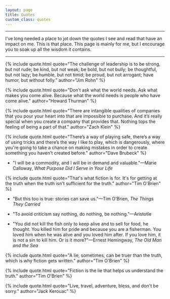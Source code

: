 ```yaml
---
layout: page
title: Quotes
custom_class: quotes
---
```

<hr class="hr--long">
I've long needed a place to jot down the quotes I see and read that have an impact on me. This is that place. This page is mainly for me, but I encourage you to soak up all the wisdom it contains.
<hr class="hr--long">

{% include quote.html quote="The challenge of leadership is to be strong, but not rude; be kind, but not weak; be bold, but not bully; be thoughtful, but not lazy; be humble, but not timid; be proud, but not arrogant; have humor, but without folly." author="Jim Rohn" %}

{% include quote.html quote="Don’t ask what the world needs. Ask what makes you come alive. Because what the world needs is people who have come alive." author="Howard Thurman" %}

{% include quote.html quote="There are intangible qualities of companies that you pour your heart into that are impossible to purchase. And it’s really special when you create a company that provides that. Nothing tops the feeling of being a part of that." author="Zach Klein" %}

{% include quote.html quote="There’s a way of playing safe, there’s a way of using tricks and there’s the way I like to play, which is dangerously, where you're going to take a chance on making mistakes in order to create something you haven't created before." author="Dave Brubeck" %}

- "I will be a commodity, and I will be in demand and valuable."&mdash;<span class="text--serif-sc">Marie Calloway</span>, *What Purpose Did I Serve in Your Life*

{% include quote.html quote="That's what fiction is for. It's for getting at the truth when the truth isn't sufficient for the truth." author="Tim O'Brien" %}

- "But this too is true: stories can save us."—<span class="text--serif-sc">Tim O'Brien</span>, *The Things They Carried*

- "To avoid criticism say nothing, do nothing, be nothing."—<span class="text--serif-sc">Aristotle</span>
- "You did not kill the fish only to keep alive and to sell for food, he thought. You killed him for pride and because you are a fisherman. You loved him when he was alive and you loved him after. If you love him, it is not a sin to kill him. Or is it more?"—<span class="text--serif-sc">Ernest Hemingway</span>, *The Old Man and the Sea*

{% include quote.html quote="A lie, sometimes, can be truer than the truth, which is why fiction gets written." author="Tim O'Brien" %}

{% include quote.html quote="Fiction is the lie that helps us understand the truth." author="Tim O'Brien" %}

{% include quote.html quote="Live, travel, adventure, bless, and don't be sorry." author="Jack Kerouac" %}